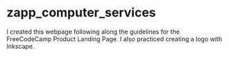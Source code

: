 # zapp_computer_services
I created this webpage following along the guidelines for the FreeCodeCamp Product Landing Page. I also practiced creating a logo with Inkscape. 
